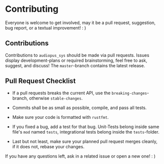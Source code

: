 # Contributing

Everyone is welcome to get involved, may it be a pull request, suggestion, bug report, or a textual improvement! : )

## Contributions

Contributions to `audiopus_sys` should be made via pull requests.
Issues display development-plans or required brainstorming, feel free to ask, suggest, and discuss!
The `master`-branch contains the latest release.

## Pull Request Checklist

- If a pull requests breaks the current API, use the `breaking-changes`-branch, otherwise `stable-changes`.

- Commits shall be as small as possible, compile, and pass all tests.

- Make sure your code is formatted with `rustfmt`.

- If you fixed a bug, add a test for that bug. Unit-Tests belong inside same file's `mod` named `tests`, integrational tests belong inside the `tests`-folder.

- Last but not least, make sure your planned pull request merges cleanly, if it does not, rebase your changes.

If you have any questions left, ask in a related issue or open a new one! : )
